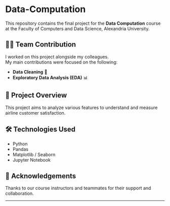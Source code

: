 # Data-Computation

This repository contains the final project for the **Data Computation** course at the Faculty of Computers and Data Science, Alexandria University.

## 👨‍💻 Team Contribution

I worked on this project alongside my colleagues.  
My main contributions were focused on the following:

- **Data Cleaning** 🧹  
- **Exploratory Data Analysis (EDA)** 📊

## 📁 Project Overview

This project aims to analyze various features to understand and measure airline customer satisfaction.

## 🛠️ Technologies Used

- Python
- Pandas
- Matplotlib / Seaborn
- Jupyter Notebook

## 🤝 Acknowledgements

Thanks to our course instructors and teammates for their support and collaboration.

---

